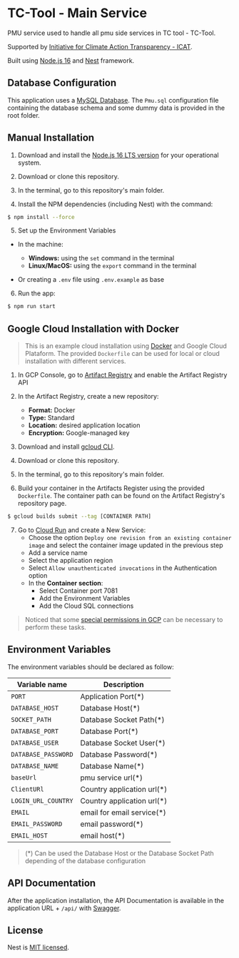 # TC-Tool - Main Service

PMU service used to handle all pmu side services in TC tool - TC-Tool.

Supported by [Initiative for Climate Action Transparency - ICAT](https://climateactiontransparency.org/).

Built using [Node.js 16](https://nodejs.org/dist/latest-v16.x/docs/api/) and [Nest](https://github.com/nestjs/nest) framework.

## Database Configuration

This application uses a [MySQL Database](https://www.mysql.com/). The `Pmu.sql` configuration file containing the database schema and some dummy data is provided in the root folder.

## Manual Installation

1. Download and install the [Node.js 16 LTS version](https://nodejs.org/en/download/releases) for your operational system.

2. Download or clone this repository.

3. In the terminal, go to this repository's main folder.

4. Install the NPM dependencies (including Nest) with the command:


```bash
$ npm install --force
```

5. Set up the Environment Variables

  - In the machine:
    - **Windows:** using the `set` command in the terminal
    - **Linux/MacOS:** using the `export` command in the terminal

  - Or creating a `.env` file using `.env.example` as base

6. Run the app:

```bash
$ npm run start
```
## Google Cloud Installation with Docker

> This is an example cloud installation using [Docker](https://www.docker.com/) and Google Cloud Plataform. The provided `Dockerfile` can be used for local or cloud installation with different services.

1. In GCP Console, go to [Artifact Registry](https://console.cloud.google.com/artifacts) and enable the Artifact Registry API

2. In the Artifact Registry, create a new repository:

   - **Format:** Docker
   - **Type:** Standard
   - **Location:** desired application location
   - **Encryption:** Google-managed key

3. Download and install [gcloud CLI](https://cloud.google.com/sdk/docs/install).

4. Download or clone this repository.

5. In the terminal, go to this repository's main folder.

6. Build your container in the Artifacts Register using the provided `Dockerfile`. The container path can be found on the Artifact Registry's repository page.

  ```bash
  $ gcloud builds submit --tag [CONTAINER PATH]
  ```

7. Go to [Cloud Run](https://console.cloud.google.com/run) and create a New Service:
   - Choose the option `Deploy one revision from an existing container image` and select the container image updated in the previous step
   - Add a service name
   - Select the application region
   - Select `Allow unauthenticated invocations` in the Authentication option
   - In the **Container section**:
     - Select Container port 7081
     - Add the Environment Variables
     - Add the Cloud SQL connections

> Noticed that some [special permissions in GCP](https://cloud.google.com/run/docs/reference/iam/roles#additional-configuration) can be necessary to perform these tasks.

## Environment Variables

The environment variables should be declared as follow:

| Variable name         | Description                                    |
| --------------------- | ---------------------------------------------- |
| `PORT`                | Application Port(*)                            |
| `DATABASE_HOST`       | Database Host(*)                               |
| `SOCKET_PATH`         | Database Socket Path(*)                        |
| `DATABASE_PORT`       | Database Port(*)                               |
| `DATABASE_USER`       | Database Socket User(*)                        |
| `DATABASE_PASSWORD`   | Database Password(*)                           |
| `DATABASE_NAME`       | Database Name(*)                               |
| `baseUrl`             | pmu service url(*)                             |
| `ClientURl`           | Country application url(*)                     |
| `LOGIN_URL_COUNTRY`   | Country application url(*)                     |
| `EMAIL`               | email for email service(*)                     |
| `EMAIL_PASSWORD`      | email password(*)                              |
| `EMAIL_HOST`          | email host(*)                                  |


> (*) Can be used the Database Host or the Database Socket Path depending of the database configuration

## API Documentation

After the application installation, the API Documentation is available in the application URL + `/api/` with [Swagger](https://swagger.io/solutions/api-documentation/).


## License

  Nest is [MIT licensed](LICENSE).
